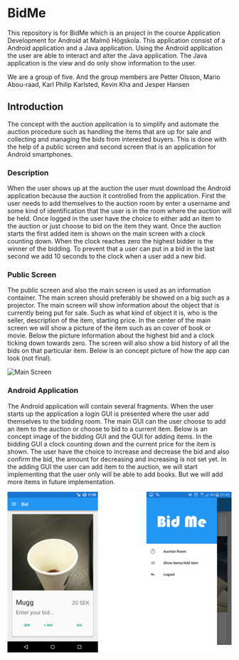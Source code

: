 # BidMe

This repository is for BidMe which is an project in the course Application Development for Android at Malmö Högskola.
This application consist of a Android application and a Java application. Using the Android application the user are able to interact and alter the Java application. The Java application is the view and do only show information to the user.

We are a group of five. And the group members are Petter Olsson, Mario Abou-raad, Karl Philip Karlsted, Kevin Kha and Jesper Hansen


## Introduction
The concept with the auction application is to simplify and automate the auction procedure such as handling the items that are up for sale and collecting and managing the bids from interested buyers. This is done with the help of a public screen and second screen that is an application for Android smartphones.

### Description
When the user shows up at the auction the user must download the Android application because the auction it controlled from the application. First the user needs to add themselves to the auction room by enter a username and some kind of identification that the user is in the room where the auction will be held. Once logged in the user have the choice to either add an item to the auction or just choose to bid on the item they want. Once the auction starts the first added item is shown on the main screen with a clock counting down. When the clock reaches zero the highest bidder is the winner of the bidding. To prevent that a user can put in a bid in the last second we add 10 seconds to the clock when a user add a new bid.  

### Public Screen
The public screen and also the main screen is used as an information container. The main screen should preferably be showed on a big such as a projector. The main screen will show information about the object that is currently being put for sale. Such as what kind of object it is, who is the seller, description of the item, starting price. In the center of the main screen we will show a picture of the item such as an cover of book or movie. Below the picture information about the highest bid and a clock ticking down towards zero. The screen will also show a bid history of all the bids on that particular item.
Below is an concept picture of how the app can look (not final).

![Main Screen](https://github.com/FriendlyAppDA401A/AuctionApp/blob/master/images/mainScreen.jpg)

### Android Application 
The Android application will contain several fragments. When the user starts up the application a login GUI is presented where the user add themselves to the bidding room. The main GUI can the user choose to add an item to the auction or choose to bid to a current item. Below is an concept image of the bidding GUI and the GUI for adding items. In the bidding GUI a clock counting down and the current price for the item is shown. The user have the choice to increase and decrease the bid and also confirm the bid, the amount for decreasing and increasing is not set yet. In the adding GUI the user can add item to the auction, we will start implementing that the user only will be able to add books. But we will add more items in future implementation.

![Android Screen](https://github.com/FriendlyAppDA401A/BidMe/blob/master/images/bidme_item.png)

   
